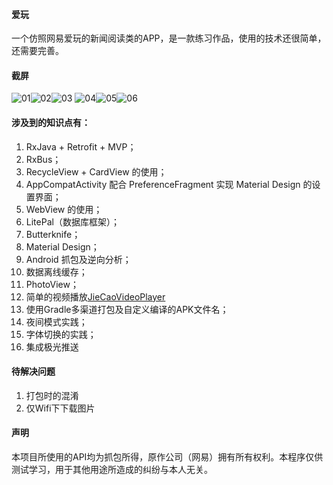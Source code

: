 
#### 爱玩
一个仿照网易爱玩的新闻阅读类的APP，是一款练习作品，使用的技术还很简单，还需要完善。

#### 截屏
![01](screenshort\01.png)![02](screenshort\02.png)![03](screenshort\03.png)
![04](screenshort\04.png)![05](screenshort\05.png)![06](screenshort\06.png)


#### 涉及到的知识点有：

1. RxJava + Retrofit + MVP；
2. RxBus；
3. RecycleView + CardView 的使用；
4. AppCompatActivity 配合 PreferenceFragment 实现 Material Design 的设置界面；
5. WebView 的使用；
6. LitePal（数据库框架）；
7. Butterknife；
8. Material Design；
9. Android 抓包及逆向分析；
10. 数据离线缓存；
11. PhotoView；
12. 简单的视频播放[JieCaoVideoPlayer](https://github.com/lipangit/JieCaoVideoPlayer)
13. 使用Gradle多渠道打包及自定义编译的APK文件名；
14. 夜间模式实践；
15. 字体切换的实践；
16. 集成极光推送 



#### 待解决问题

1. 打包时的混淆
2. 仅Wifi下下载图片



#### 声明

本项目所使用的API均为抓包所得，原作公司（网易）拥有所有权利。本程序仅供测试学习，用于其他用途所造成的纠纷与本人无关。
